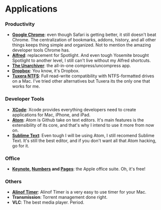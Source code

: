 # Applications



### Productivity
* **[Google Chrome](https://www.google.com/intl/en/chrome/browser/desktop/)**: even though Safari is getting better, it still doesn't beat Chrome. The centralization of bookmarks, addons, history, and all other things keeps thing simple and organized. Not to mention the amazing developer tools Chrome has.
* **[Alfred](http://www.alfredapp.com/)**: replacement for Spotlight. And even tough Yosemite brought Spotlight to another level, I still can't live without my Alfred shortcuts.
* **[The Unarchiver](https://itunes.apple.com/app/the-unarchiver/id425424353?mt=12)**: the all-in-one compress/uncompress app.
* **[Dropbox](https://www.dropbox.com/downloading?os=mac)**: You know, it's Dropbox.
* **[Tuxera NTFS](http://www.tuxera.com/products/tuxera-ntfs-for-mac/)**: Full read-write compatibility with NTFS-formatted drives on a Mac. I've tried other alternatives but Tuxera its the only one that works for me.


### Developer Tools
* **[XCode](https://itunes.apple.com/app/xcode/id497799835?mt=12)**: Xcode provides everything developers need to create applications for Mac, iPhone, and iPad.
* **[Atom](https://atom.io/)**: Atom is Github take on text editors. It's main features is the extensibility of its core, and that's why I intend to use it more from now on.
* **[Sublime Text](www.sublimetext.com/3)**: Even tough I will be using Atom, I still recomend Sublime Text. It's still the best editor, and if you don't want all that Atom hacking, go for it.

### Office
* **[Keynote](https://itunes.apple.com/us/app/keynote/id409183694?mt=12&ls=1), [Numbers](https://itunes.apple.com/us/app/numbers/id409203825?mt=12&ls=1) and [Pages](https://itunes.apple.com/us/app/pages/id409201541?mt=12&ls=1)**: the Apple office suite. Oh, it's free!

### Others
* **[Alinof Timer](https://itunes.apple.com/us/app/alinof-timer/id512464723?mt=12)**: Alinof Timer is a very easy to use timer for your Mac.
* **Transmission**: Torrent management done right.
* **VLC**: The best media player. Period.